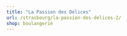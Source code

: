 ```yaml
---
title: "La Passion des Délices"
url: /strasbourg/la-passion-des-delices-2/
shop: boulangerie
---
```

